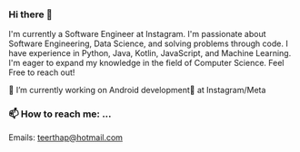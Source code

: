 ### Hi there 👋

I'm currently a Software Engineer at Instagram. I'm passionate about Software Engineering, Data Science, and solving problems through code. I have experience in Python, Java, Kotlin, JavaScript, and Machine Learning. I'm eager to expand my knowledge in the field of Computer Science. Feel Free to reach out!

🔭 I’m currently working on Android development📱 at Instagram/Meta

### 📫 How to reach me: ...
Emails: teerthap@hotmail.com


<!--
**tpenumatcha/tpenumatcha** is a ✨ _special_ ✨ repository because its `README.md` (this file) appears on your GitHub profile.

Here are some ideas to get you started:

- 🔭 I’m currently working on ...
- 🌱 I’m currently learning ...
- 👯 I’m looking to collaborate on ...
- 🤔 I’m looking for help with ...
- 💬 Ask me about ...
- 📫 How to reach me: ...
- 😄 Pronouns: ...
- ⚡ Fun fact: ...
-->
